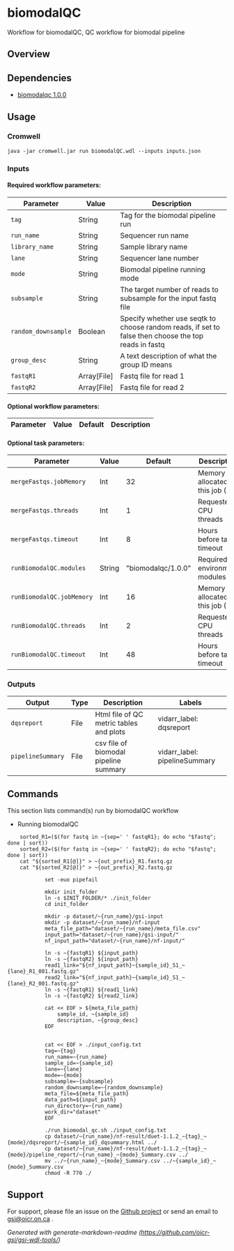 # biomodalQC

Workflow for biomodalQC, QC workflow for biomodal pipeline

## Overview

## Dependencies

* [biomodalqc 1.0.0](https://gitlab.oicr.on.ca/ResearchIT/modulator/-/blob/master/code/gsi/71_biomodalqc.yaml?ref_type=heads)


## Usage

### Cromwell
```
java -jar cromwell.jar run biomodalQC.wdl --inputs inputs.json
```

### Inputs

#### Required workflow parameters:
Parameter|Value|Description
---|---|---
`tag`|String|Tag for the biomodal pipeline run
`run_name`|String|Sequencer run name
`library_name`|String|Sample library name
`lane`|String|Sequencer lane number
`mode`|String|Biomodal pipeline running mode
`subsample`|String|The target number of reads to subsample for the input fastq file
`random_downsample`|Boolean|Specify whether use seqtk to choose random reads, if set to false then choose the top reads in fastq
`group_desc`|String|A text description of what the group ID means
`fastqR1`|Array[File]|Fastq file for read 1
`fastqR2`|Array[File]|Fastq file for read 2


#### Optional workflow parameters:
Parameter|Value|Default|Description
---|---|---|---


#### Optional task parameters:
Parameter|Value|Default|Description
---|---|---|---
`mergeFastqs.jobMemory`|Int|32|Memory allocated for this job (GB)
`mergeFastqs.threads`|Int|1|Requested CPU threads
`mergeFastqs.timeout`|Int|8|Hours before task timeout
`runBiomodalQC.modules`|String|"biomodalqc/1.0.0"|Required environment modules
`runBiomodalQC.jobMemory`|Int|16|Memory allocated for this job (GB)
`runBiomodalQC.threads`|Int|2|Requested CPU threads
`runBiomodalQC.timeout`|Int|48|Hours before task timeout


### Outputs

Output | Type | Description | Labels
---|---|---|---
`dqsreport`|File|Html file of QC metric tables and plots|vidarr_label: dqsreport
`pipelineSummary`|File|csv file of biomodal pipeline summary|vidarr_label: pipelineSummary

## Commands
This section lists command(s) run by biomodalQC workflow

* Running biomodalQC


```
    sorted_R1=($(for fastq in ~{sep=' ' fastqR1}; do echo "$fastq"; done | sort))
    sorted_R2=($(for fastq in ~{sep=' ' fastqR2}; do echo "$fastq"; done | sort))
    cat "${sorted_R1[@]}" > ~{out_prefix}_R1.fastq.gz
    cat "${sorted_R2[@]}" > ~{out_prefix}_R2.fastq.gz
```
```
            set -euo pipefail
            
            mkdir init_folder
            ln -s $INIT_FOLDER/* ./init_folder
            cd init_folder

            mkdir -p dataset/~{run_name}/gsi-input
            mkdir -p dataset/~{run_name}/nf-input
            meta_file_path="dataset/~{run_name}/meta_file.csv"
            input_path="dataset/~{run_name}/gsi-input/"
            nf_input_path="dataset/~{run_name}/nf-input/"

            ln -s ~{fastqR1} ${input_path}
            ln -s ~{fastqR2} ${input_path}
            read1_link="${nf_input_path}~{sample_id}_S1_~{lane}_R1_001.fastq.gz"
            read2_link="${nf_input_path}~{sample_id}_S1_~{lane}_R2_001.fastq.gz"
            ln -s ~{fastqR1} ${read1_link}
            ln -s ~{fastqR2} ${read2_link}
            
            cat << EOF > ${meta_file_path}
                sample_id, ~{sample_id}
                description, ~{group_desc}
            EOF

            
            cat << EOF > ./input_config.txt
            tag=~{tag}
            run_name=~{run_name}
            sample_id=~{sample_id}
            lane=~{lane}
            mode=~{mode}
            subsample=~{subsample}
            random_downsample=~{random_downsample}
            meta_file=${meta_file_path}
            data_path=${input_path}
            run_directory=~{run_name}
            work_dir="dataset"
            EOF
            
            ./run_biomodal_qc.sh ./input_config.txt
            cp dataset/~{run_name}/nf-result/duet-1.1.2_~{tag}_~{mode}/dqsreport/~{sample_id}_dqsummary.html ../
            cp dataset/~{run_name}/nf-result/duet-1.1.2_~{tag}_~{mode}/pipeline_report/~{run_name}_~{mode}_Summary.csv ../
            mv ../~{run_name}_~{mode}_Summary.csv ../~{sample_id}_~{mode}_Summary.csv
            chmod -R 770 ./
```

## Support

For support, please file an issue on the [Github project](https://github.com/oicr-gsi) or send an email to gsi@oicr.on.ca .

_Generated with generate-markdown-readme (https://github.com/oicr-gsi/gsi-wdl-tools/)_
